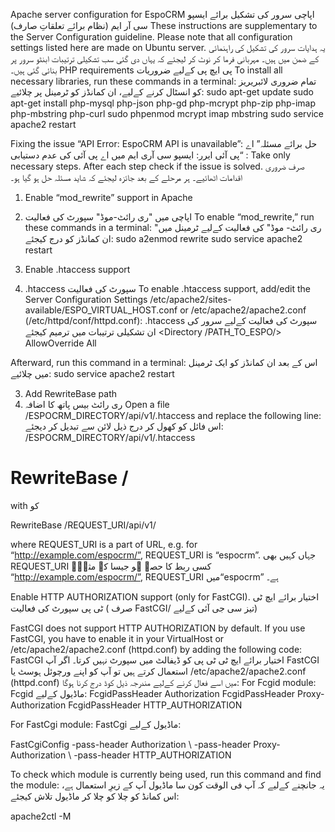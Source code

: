 Apache server configuration for EspoCRM
اپاچی سرور کی تشکیل برائے ایسپو سی آر ایم (نظام برائے تعلقاتِ صارف)
These instructions are supplementary to the Server Configuration guideline. Please note that all configuration settings listed here are made on Ubuntu server.
یہ ہدایات سرور کی تشکیل کی راہنمائی کے ضمن میں ہیں۔ مہربانی فرما کر نوٹ کر لیجئے کہ یہاں دی گئی سب تشکیلی ترتیبات ابنٹو سرور پر بنائی گئی ہیں۔
PHP requirements
پی ایچ پی کےلیے ضروریات
To install all necessary libraries, run these commands in a terminal:
تمام ضروری لائبریریز کو انسٹال کرنے کےلیے، ان کمانڈز کو ٹرمینل پر چلائیے:
sudo apt-get update
sudo apt-get install php-mysql php-json php-gd php-mcrypt php-zip php-imap php-mbstring php-curl
sudo phpenmod mcrypt imap mbstring
sudo service apache2 restart

Fixing the issue “API Error: EspoCRM API is unavailable”:
حل برائے مسئلہ” اے پی آئی ایرر: ایسپو سی آری ایم میں اے پی آئی کی عدم دستیابی“ :
Take only necessary steps. After each step check if the issue is solved.
صرف ضروری اقدامات اٹھائیے۔ ہر مرحلے کے بعد جائزہ لیجئے کہ شاید مسئلہ حل ہو گیا ہو۔ 
1. Enable “mod_rewrite” support in Apache
1.	اپاچی میں "ری رائٹ-موڈ" سپورٹ کی فعالیت
To enable “mod_rewrite,” run these commands in a terminal:
"ری رائٹ- موڈ" کی فعالیت کےلیے ٹرمینل میں ان کمانڈز کو درج کیجئے:
sudo a2enmod rewrite
sudo service apache2 restart

2. Enable .htaccess support
2.	.htaccess سپورٹ کی فعالیت
To enable .htaccess support, add/edit the Server Configuration Settings /etc/apache2/sites-available/ESPO_VIRTUAL_HOST.conf or /etc/apache2/apache2.conf (/etc/httpd/conf/httpd.conf):
.htaccess سپورٹ کی فعالیت کےلیے سرور کی ان تشکیلی ترتیبات میں ترمیم کیجئے
<Directory /PATH_TO_ESPO/>
AllowOverride All
</Directory>

Afterward, run this command in a terminal:
اس کے بعد ان کمانڈز کو ایک ٹرمینل میں چلائیے:
sudo service apache2 restart

3. Add RewriteBase path
3.	ری رائٹ بیس پاتھ کا اضافہ
Open a file /ESPOCRM_DIRECTORY/api/v1/.htaccess and replace the following line:
اس فائل کو کھول کر درج ذیل لائن سے تبدیل کر دیجئے: /ESPOCRM_DIRECTORY/api/v1/.htaccess 
# RewriteBase /

with
کو

RewriteBase /REQUEST_URI/api/v1/

where REQUEST_URI is a part of URL, e.g. for “http://example.com/espocrm/”, REQUEST_URI is “espocrm”.
جہاں کہیں بھی REQUEST_URI  کسی ربط کا حصہ ہو جیسا کہ مثلاۤ
“http://example.com/espocrm/”, REQUEST_URI میں“espocrm” ہے۔

Enable HTTP AUTHORIZATION support (only for FastCGI).
اختیار برائے ایچ ٹی ٹی پی سپورٹ کی فعالیت ( صرف FastCGI/ تیز سی جی آئی کےلیے) 

FastCGI does not support HTTP AUTHORIZATION by default. If you use FastCGI, you have to enable it in your VirtualHost or /etc/apache2/apache2.conf (httpd.conf) by adding the following code:
FastCGI اختیار برائے ایچ ٹی ٹی پی کو ڈیفالٹ میں سپورٹ نہیں کرتا۔ اگر آپ FastCGI استعمال کرتے ہیں تو آپ کو اپنے ورچوئل ہوسٹ یا /etc/apache2/apache2.conf (httpd.conf) میں اسے فعال کرنے کےلیے مندرجہ ذیل کوڈ درج کرنا ہوگا:
For Fcgid module:
Fcgid ماڈیول کےلیے: 
<IfModule mod_fcgid.c>
  FcgidPassHeader Authorization
  FcgidPassHeader Proxy-Authorization
  FcgidPassHeader HTTP_AUTHORIZATION  
</IfModule>

For FastCgi module:
FastCgi ماڈیول کےلیے:

<IfModule mod_fastcgi.c>
   FastCgiConfig -pass-header Authorization \
                        -pass-header Proxy-Authorization \
                        -pass-header HTTP_AUTHORIZATION  
</IfModule>

To check which module is currently being used, run this command and find the module:
یہ جانچنے کےلیے کہ آپ فی الوقت کون سا ماڈیول آپ کے زیرِ استعمال ہے، اس کمانڈ کو چلا کو چلا کر ماڈیول تلاش کیجئے:

apache2ctl -M
